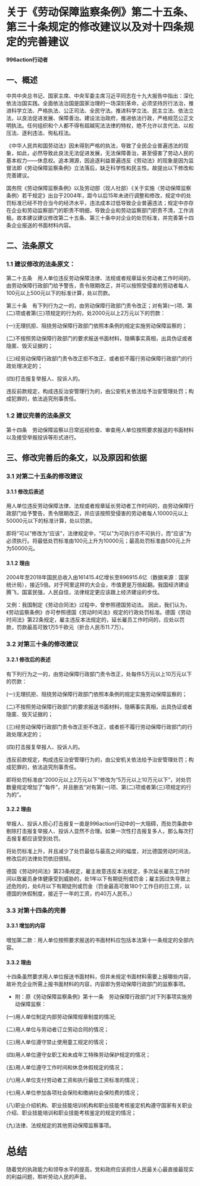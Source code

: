# 关于《劳动保障监察条例》第二十五条、第三十条规定的修改建议以及对十四条规定的完善建议

**996action行动者**

## 一、概述
中共中央总书记、国家主席、中央军委主席习近平同志在十九大报告中指出：深化依法治国实践。全面依法治国是国家治理的一场深刻革命，必须坚持厉行法治，推进科学立法、严格执法、公正司法、全民守法。推进科学立法、民主立法、依法立法，以良法促进发展、保障善治。建设法治政府，推进依法行政，严格规范公正文明执法。任何组织和个人都不得有超越宪法法律的特权，绝不允许以言代法、以权压法、逐利违法、徇私枉法。

《中华人民共和国劳动法》因未得到严格的执法，导致了全民企业普遍违法的现象，如此，必然导致此良法无法促进发展，无法保障善治，甚至侵害了劳动人民的基本权力——休息权。追本溯源，因追逐利益普遍违反《劳动法》的现象是因为监督法即《劳动保障监察条例》立法落后，缺乏科学性和民主性。故提出以下修改和完善建议。

国务院《劳动保障监察条例》以及劳动部（现人社部）《关于实施〈劳动保障监察条例〉若干规定》出台于2004年，距今以后15年未进行调整和修改，规定中的处罚标准已经不符合当今的经济水平，违法成本过低导致企业普遍违法；规定中亦存在企业和劳动监察部门的职责不明细，导致企业和劳动监察部门职责不清，工作消极。故本建议建议修改第二十五条、第三十条中对企业的处罚标准，并完善第十四条企业报送的书面材料内容。

## 二、法条原文
### 1.1 建议修改的法条原文：
第二十五条　用人单位违反劳动保障法律、法规或者规章延长劳动者工作时间的，由劳动保障行政部门给予警告，责令限期改正，并可以按照受侵害的劳动者每人100元以上500元以下的标准计算，处以罚款。

第三十条　有下列行为之一的，由劳动保障行政部门责令改正；对有第(一)项、第(二)项或者第(三)项规定的行为的，处2000元以上2万元以下的罚款：

 (一)无理抗拒、阻挠劳动保障行政部门依照本条例的规定实施劳动保障监察的；
 
 (二)不按照劳动保障行政部门的要求报送书面材料，隐瞒事实真相，出具伪证或者隐匿、毁灭证据的；
 
 (三)经劳动保障行政部门责令改正拒不改正，或者拒不履行劳动保障行政部门的行政处理决定的；
 
 (四)打击报复举报人、投诉人的。
 
违反前款规定，构成违反治安管理行为的，由公安机关依法给予治安管理处罚；构成犯罪的，依法追究刑事责任。
### 1.2 建议完善的法条原文
第十四条　劳动保障监察以日常巡视检查、审查用人单位按照要求报送的书面材料以及接受举报投诉等形式进行。　
## 三、修改完善后的条文，以及原因和依据
### 3.1 对第二十五条的修改建议
#### 3.1.1 修改后表述
用人单位违反劳动保障法律、法规或者规章延长劳动者工作时间的，由劳动保障行政部门给予警告，责令限期改正，并应该按照受侵害的劳动者每人10000元以上50000元以下的标准计算，处以罚款。

即将“可以”修改为“应该”，法律规定中，“可以”为可执行亦不可执行，而“应该”为必须执行。将最低处罚标准由100元上升为10000元；最高处罚标准由500元上升为50000元。

#### 3.1.2 理由
2004年至2018年国民总收入由161415.4亿增长至896915.6亿（数据来源：国家统计局），接近5倍。对于阿里这样的大企业，市值更是万倍起翻。我国经济建设腾飞，国富民强，人民自信，法律规定更应该跟上经济建设的步伐。

又例：我国制定《劳动合同法》过程中，曾参照德国劳动法。 因此，我们认为，《劳动监察条例》亦可参照德国《劳动时间法》规定的行政处罚标准。德国《劳动时间法》第22条规定，雇主违反本法规定的，延长雇员工作时间的，应处以罚款，罚款最高可致1万5千欧元（折合人民币11.7万）。
### 3.2 对第三十条的修改建议
#### 3.2.1 修改后的表述
有下列行为之一的，由劳动保障行政部门责令改正，处每件5万元以上10万元以下的罚款：

 (一)无理抗拒、阻挠劳动保障行政部门依照本条例的规定实施劳动保障监察的；
 
 (二)不按照劳动保障行政部门的要求报送书面材料，隐瞒事实真相，出具伪证或者隐匿、毁灭证据的；
 
 (三)经劳动保障行政部门责令改正拒不改正，或者拒不履行劳动保障行政部门的行政处理决定的；
 
 (四)打击报复举报人、投诉人的。
 
违反前款规定，构成违反治安管理行为的，由公安机关依法给予治安管理处罚；构成犯罪的，依法追究刑事责任。

即将处罚标准由“2000元以上2万元以下”修改为“5万元以上10万元以下”，对处罚数量规定增加了“每件”，并且删去“对有第(一)项、第(二)项或者第(三)项规定的行为的”。
#### 3.2.2 理由
举报人、投诉人担心打击报复一直是996action行动中的一大阻碍，而处罚条款中剔除打击报复举报人、投诉人显然不合理。如果一次性打击报复多人，那么每次打击报复都应该受到处罚。

将处罚标准上升，并且减少了处罚最低与最高之间的幅度，对比德国劳动时间法，修改后的法律处罚依旧很轻。

德国《劳动时间法》第23条规定，雇主故意违反本法规定，多次延长雇员工作时间以致雇员身体健康受到威胁的，处1年以下有期徒刑或罚金；雇主因过失导致上述危险的，处6月以下有期徒刑或罚金（罚金最高可致180个工作日的日工资，以德国的休假制度，接近于一年的工资，约40万人民币。）
### 3.3 对第十四条的完善
#### 3.3.1 增加的内容
增加第二款：用人单位按照要求报送的书面材料应包括本法第十一条规定的全部内容。
#### 3.3.2 理由
十四条虽然要求用人单位报送书面材料，但并未规定书面材料需要上报哪些内容，故补充企业所需上报书面材料的内容，内容即为劳动保障行政部门的监察事项。

- 附：原《劳动保障监察条例》第十一条　劳动保障行政部门对下列事项实施劳动保障监察：

(一)用人单位制定内部劳动保障规章制度的情况;

(二)用人单位与劳动者订立劳动合同的情况；

(三)用人单位遵守禁止使用童工规定的情况；

(四)用人单位遵守女职工和未成年工特殊劳动保护规定的情况；

(五)用人单位遵守工作时间和休息休假规定的情况；

(六)用人单位支付劳动者工资和执行最低工资标准的情况；

(七)用人单位参加各项社会保险和缴纳社会保险费的情况；

(八)职业介绍机构、职业技能培训机构和职业技能考核鉴定机构遵守国家有关职业介绍、职业技能培训和职业技能考核鉴定的规定的情况；

(九)法律、法规规定的其他劳动保障监察事项。

# 总结
随着党的执政能力和领导水平的提高，党和政府应该抓住人民最关心最直接最现实的利益问题，聆听劳动人民的声音。
